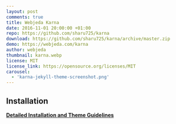 ```yaml
---
layout: post
comments: true
title: Webjeda Karna
date: 2016-11-01 20:00:00 +01:00
repo: https://github.com/sharu725/karna
download: https://github.com/sharu725/karna/archive/master.zip
demo: https://webjeda.com/karna
author: webjeda
thumbnail: karna.webp
license: MIT
license_link: https://opensource.org/licenses/MIT
carousel:
  - 'karna-jekyll-theme-screenshot.png'
---
```


## Installation

[**Detailed Installation and Theme Guidelines**](https://blog.webjeda.com/jekyll-themes/)

